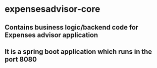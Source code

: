 # expensesadvisor-core
## Contains business logic/backend code for Expenses advisor application

## It is a spring boot application which runs in the port 8080
